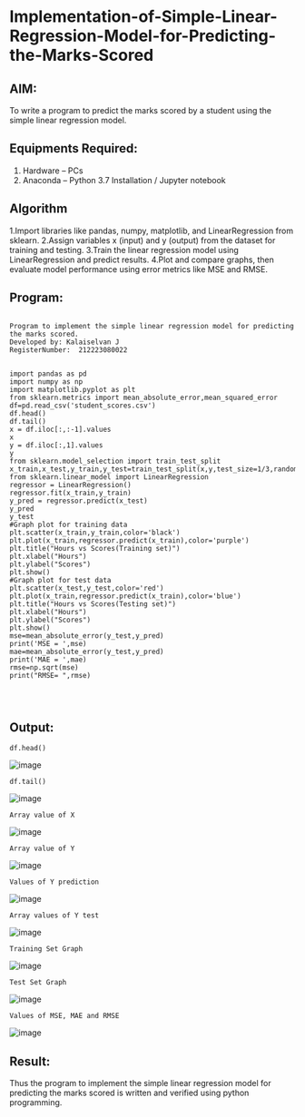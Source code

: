 # Implementation-of-Simple-Linear-Regression-Model-for-Predicting-the-Marks-Scored

## AIM:
To write a program to predict the marks scored by a student using the simple linear regression model.

## Equipments Required:
1. Hardware – PCs
2. Anaconda – Python 3.7 Installation / Jupyter notebook

## Algorithm
1.Import libraries like pandas, numpy, matplotlib, and LinearRegression from sklearn.
2.Assign variables x (input) and y (output) from the dataset for training and testing.
3.Train the linear regression model using LinearRegression and predict results.
4.Plot and compare graphs, then evaluate model performance using error metrics like MSE and RMSE.
## Program:
```

Program to implement the simple linear regression model for predicting the marks scored.
Developed by: Kalaiselvan J
RegisterNumber:  212223080022


```
```
import pandas as pd
import numpy as np
import matplotlib.pyplot as plt
from sklearn.metrics import mean_absolute_error,mean_squared_error
df=pd.read_csv('student_scores.csv')
df.head()
df.tail()
x = df.iloc[:,:-1].values
x
y = df.iloc[:,1].values
y
from sklearn.model_selection import train_test_split
x_train,x_test,y_train,y_test=train_test_split(x,y,test_size=1/3,random_state=0)
from sklearn.linear_model import LinearRegression
regressor = LinearRegression()
regressor.fit(x_train,y_train)
y_pred = regressor.predict(x_test)
y_pred
y_test
#Graph plot for training data
plt.scatter(x_train,y_train,color='black')
plt.plot(x_train,regressor.predict(x_train),color='purple')
plt.title("Hours vs Scores(Training set)")
plt.xlabel("Hours")
plt.ylabel("Scores")
plt.show()
#Graph plot for test data
plt.scatter(x_test,y_test,color='red')
plt.plot(x_train,regressor.predict(x_train),color='blue')
plt.title("Hours vs Scores(Testing set)")
plt.xlabel("Hours")
plt.ylabel("Scores")
plt.show()
mse=mean_absolute_error(y_test,y_pred)
print('MSE = ',mse)
mae=mean_absolute_error(y_test,y_pred)
print('MAE = ',mae)
rmse=np.sqrt(mse)
print("RMSE= ",rmse)




```

## Output:
```
df.head()
```
![image](https://github.com/user-attachments/assets/b4b38907-6efa-4a5f-a0e4-47f15f0729e5)
```
df.tail()
```
![image](https://github.com/user-attachments/assets/503457c3-aca3-47aa-a49c-261088fa9138)
```
Array value of X
```
![image](https://github.com/user-attachments/assets/0daf29ea-913a-4eab-8c31-44f1411bad14)
```
Array value of Y
```
![image](https://github.com/user-attachments/assets/e3cd164a-f262-4edf-adc7-c03a2505605d)
```
Values of Y prediction
```
![image](https://github.com/user-attachments/assets/788569d4-6f0f-4de6-ba94-c28ea7abacfb)
```
Array values of Y test
```
![image](https://github.com/user-attachments/assets/45e8ef69-f624-4bf2-a7cd-27bc43ad6b54)
```
Training Set Graph
```
![image](https://github.com/user-attachments/assets/3c5ff8f8-6e2b-48be-91fd-efdf9cfce059)
```
Test Set Graph
```
![image](https://github.com/user-attachments/assets/ac6344fe-6131-481c-8d23-8d8c84a9d190)
```
Values of MSE, MAE and RMSE
```
![image](https://github.com/user-attachments/assets/3bd9c1a4-a328-4a0e-accf-ac8d67a02a96)






## Result:
Thus the program to implement the simple linear regression model for predicting the marks scored is written and verified using python programming.
